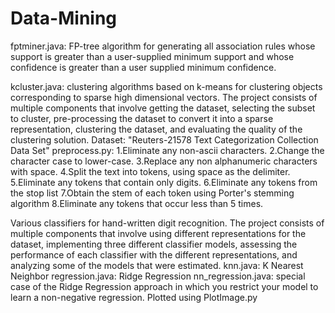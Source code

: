 # Data-Mining
fptminer.java: FP-tree algorithm for generating all association rules whose support is greater than a user-supplied minimum support and whose confidence is greater than a user supplied minimum confidence.

kcluster.java: clustering algorithms based on k-means for clustering objects corresponding to sparse high dimensional vectors. The project consists of multiple components that involve getting the dataset, selecting the subset to cluster, pre-processing the dataset to convert it into a sparse representation, clustering the dataset, and evaluating the quality of the clustering solution. Dataset: "Reuters-21578 Text Categorization Collection Data Set"
preprocess.py:
1.Eliminate any non-ascii characters.
2.Change the character case to lower-case.
3.Replace any non alphanumeric characters with space.
4.Split the text into tokens, using space as the delimiter.
5.Eliminate any tokens that contain only digits.
6.Eliminate any tokens from the stop list
7.Obtain the stem of each token using Porter's stemming algorithm
8.Eliminate any tokens that occur less than 5 times.

Various classifiers for hand-written digit recognition.  The project consists of multiple components that involve using different representations for the dataset, implementing three different classifier models, assessing the performance of each classifier with the different representations, and analyzing some of the models that were estimated. 
knn.java: K Nearest Neighbor
regression.java: Ridge Regression
nn_regression.java: special case of the Ridge Regression approach in which you restrict your model to learn a non-negative regression. Plotted using PlotImage.py
